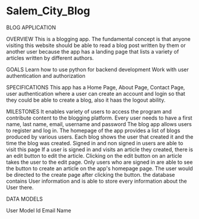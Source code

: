 # Salem_City_Blog
BLOG APPLICATION

OVERVIEW
This is a blogging app. The fundamental concept is that anyone visiting this website should be able to read a blog post written by them or another user because the app has a landing page that lists a variety of articles written by different authors.

GOALS
Learn how to use python for backend development
Work with user authentication and authorization

SPECIFICATIONS
This app has a Home Page, About Page, Contact Page, user authentication where a user can create an account and login so that they could be able to create a blog, also it haas the logout ability.

MILESTONES
It enables variety of users to access the program and contribute content to the blogging platform.
Every user needs to have a first name, last name, email, username and password
The blog app allows users to register and log in.
The homepage of the app provides a list of blogs produced by various users.
Each blog shows the user that created it and the time the blog was created.
Signed in and non signed in users are able to visit this page
If a user is signed in and visits an article they created, there is an edit button to edit the article.
Clicking on the edit button on an article takes the user to the edit page.
Only users who are signed in are able to see the button to create an article on the app's homepage page. The user would be directed to the create page after clicking the button.
the database contains User information and is able to store every information about the User there.

DATA MODELS

User Model
Id
Email
Name
